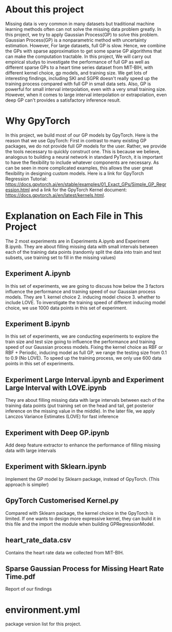 # About this project
Missing data is very common in many datasets but traditional machine learning methods often can not solve the missing data problem greatly. In this project, we try to apply Gaussian Process(GP) to solve this problem. Gaussian Process(GP) is a nonparametric method with uncertainty estimation. However, For large datasets, full GP is slow. Hence, we
combine the GPs with sparse approximation to get some sparse GP algorithms that can make the computation tractable. In this project, We will carry out empirical studys to investigate the performance of full GP as well as different sparse GPs to a heart time series dataset from MIT-BIH, with different kernel choice, gp models, and training size. We get lots of interesting findings, including SKI and SGPR doesn't really speed up the training process compared with full GP in small data sets. Also, GP is powerful for small interval interpolation, even with a very small training size. However, when it comes to large interval interpolation or extrapolation, even deep GP can't provides a satisfactory inference result.

# Why GpyTorch
In this project, we build most of our GP models by GpyTorch. Here is the reason that we use GpyTorch: First in contrast to many existing GP packages, we do not provide full GP models for the user. Rather, we provide the tools necessary to quickly construct one. This is because we believe, analogous to building a neural network in standard PyTorch, it is important to have the flexibility to include whatever components are necessary. As can be seen in more complicated examples, this allows the user great flexibility in designing custom models. Here is a link for GpyTorch Regression Tutorial: https://docs.gpytorch.ai/en/stable/examples/01_Exact_GPs/Simple_GP_Regression.html and a link for the GpyTorch Kernel document: https://docs.gpytorch.ai/en/latest/kernels.html.

# Explanation on Each File in This Project
The 2 most experiments are in Experiments A.ipynb and Experiment B.ipynb. They are about filling missing data with small intervals between each of the training data points (randomly split the data into  train and test subsets, use training set to fill in the missing values)

## Experiment A.ipynb
In this set of experiments, we are going to discuss how below the 3 factors influence the performance and training speed of our Gaussian process models. They are 1. kernel choice 2. inducing model choice 3. whether to include LOVE. To inverstigate the training speed of different inducing model choice, we use 1000 data points in this set of experiment.

## Experiment B.ipynb
In this set of experiments, we are conducting experiments to explore the train size and test size going to influence the performance and training speed of our Gaussian process models. Fixing the kernel choice as RBF or RBF + Periodic, inducing model as full GP, we range the testing size from 0.1 to 0.9 (No LOVE). To speed up the training process, we only use 600 data points in this set of experiments.

## Experiment Large Interval.ipynb and Experiment Large Interval with LOVE.ipynb
They are about filling missing data with large intervals between each of the training data points (put training set on the head and tail, get posterior inference on the missing value in the middle). In the later file, we apply Lanczos Variance Estimates (LOVE) for fast inference

## Experiment with Deep GP.ipynb
Add deep feature extractor to enhance the performance of filling missing data with large intervals

## Experiment with Sklearn.ipynb
Implement the GP model by Sklearn package, instead of GpyTorch. (This approach is simpler)

## GpyTorch Customerised Kernel.py
Compared with Sklearn package, the kernel choice in the GpyTorch is limited. If one wants to design more expressive kernel, they can build it in this file and the import the module when building GPRegressionModel.

## heart_rate_data.csv
Contains the heart rate data we collected from MIT-BIH.

## Sparse Gaussian Process for Missing Heart Rate Time.pdf
Report of our findings

# environment.yml
package version list for this project. 
